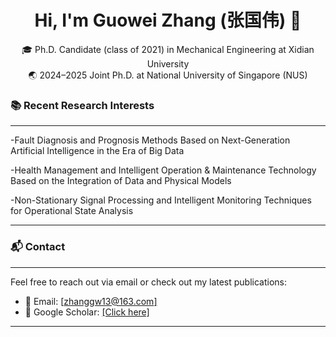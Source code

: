
<h1 align="center">Hi, I'm Guowei Zhang (张国伟) 👋</h1>

<p align="center">
  🎓 Ph.D. Candidate (class of 2021) in Mechanical Engineering at Xidian University<br>
  🌏 2024–2025 Joint Ph.D. at National University of Singapore (NUS)<br>
</p>

### 📚 Recent Research Interests

---

-Fault Diagnosis and Prognosis Methods Based on Next-Generation Artificial Intelligence in the Era of Big Data

-Health Management and Intelligent Operation & Maintenance Technology Based on the Integration of Data and Physical Models

-Non-Stationary Signal Processing and Intelligent Monitoring Techniques for Operational State Analysis

---

### 📬 Contact
---
Feel free to reach out via email or check out my latest publications:
- 📧 Email: [[zhanggw13@163.com]](mailto:zhanggw13@163.com)
- 🔗 Google Scholar: [[Click here]](https://scholar.google.com/citations?hl=en&user=tbnYvfwAAAAJ&view_op=list_works&sortby=pubdate)
---
